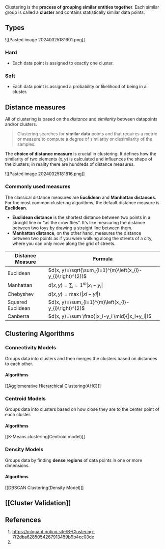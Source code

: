 Clustering is the **process of grouping similar entities together**. Each similar group is called a **cluster** and contains statistically similar data points.

## Types

![[Pasted image 20240325181601.png]]

### Hard
- Each data point is assigned to exactly one cluster.
### Soft
- Each data point is assigned a probability or likelihood of being in a cluster.

## Distance measures

All of clustering is based on the _distance_ and _similarity_ between datapoints and/or clusters.

> Clustering searches for **similar data** points and that requires a metric or measure to compute a degree of similarity or dissimilarity of the samples.

The **choice of distance measure** is crucial in clustering. It defines how the similarity of two elements $(x, y)$ is calculated and influences the shape of the clusters; in reality there are hundreds of distance measures.

![[Pasted image 20240325181816.png]]

### Commonly used measures
The classical distance measures are **Euclidean** and **Manhattan distances**. For the most common clustering algorithms, the default distance measure is **Euclidean**.

- **Euclidean distance** is the shortest distance between two points in a straight line or "as the crow flies". It's like measuring the distance between two toys by drawing a straight line between them.
- **Manhattan distance**, on the other hand, measures the distance between two points as if you were walking along the streets of a city, where you can only move along the grid of streets.

| Distance Measure  | Formula                                                     |
| ----------------- | ----------------------------------------------------------- |
| Euclidean         | $d(x, y)=\sqrt{\sum_{i=1}^{m}\left(x_{i}-y_{i}\right)^{2}}$ |
| Manhattan         | $d(x, y)=\sum_{i}=1^{m}\left\|x_{i}-y_{i}\right\|$          |
| Chebyshev         | $d(x, y)=\max \left(\left\|x{i}-y{i} \right\|\right)$       |
| Squared Euclidean | $d(x, y)=\sum_{i=1}^{m}\left(x_{i}-y_{i}\right)^{2}$        |
| Canberra          | $d(x, y)=\sum \frac{\|x_i-y_i \mid}{\|x_i+y_i\|}$           |
## Clustering Algorithms
### Connectivity Models
Groups data into clusters and then merges the clusters based on distances to each other.

#### Algorithms
[[Agglomerative Hierarchical Clustering(AHC)]]
### Centroid Models
Groups data into clusters based on how close they are to the center point of each cluster.

#### Algorithms
[[K-Means clustering(Centroid model)]]

### Density Models
Groups data by finding **dense regions** of data points in one or more dimensions. 
#### Algorithms
[[DBSCAN Clustering(Density Model)]]
## [[Cluster Validation]]


## References
1. https://mlquant.notion.site/B-Clustering-7f2dba6285054267913459b9b4cc03de
2. 

